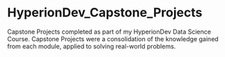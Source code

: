 # HyperionDev_Capstone_Projects
Capstone Projects completed as part of my HyperionDev Data Science Course. Capstone Projects were a consolidation of the knowledge gained from each module, applied to solving real-world problems.
